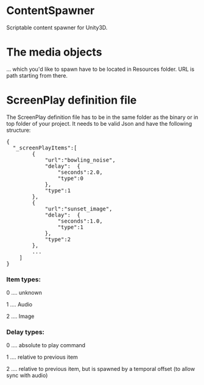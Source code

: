 # ContentSpawner
Scriptable content spawner for Unity3D.

# The media objects
... which you'd like to spawn have to be located in Resources folder. URL is path starting from there.

# ScreenPlay definition file
The ScreenPlay definition file has to be in the same folder as the binary or in top folder of your project. It needs to be valid Json and have the following structure:

<pre>
{
  "_screenPlayItems":[
		{
			"url":"bowling_noise",
			"delay":  {
				"seconds":2.0,
				"type":0
			},
			"type":1
		},
		{
			"url":"sunset_image",
			"delay":  {
				"seconds":1.0,
				"type":1
			},
			"type":2
		},
		...
	]
}
</pre>

### Item types:
0 .... unknown

1 .... Audio

2 .... Image


### Delay types:
0 .... absolute to play command

1 .... relative to previous item

2 .... relative to previous item, but is spawned by a temporal offset (to allow sync with audio)
